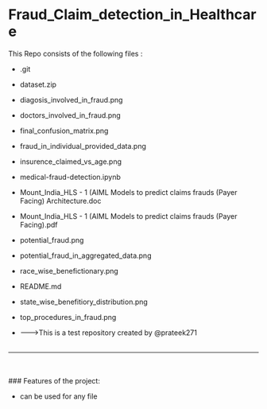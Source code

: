 # Fraud_Claim_detection_in_Healthcare
This Repo consists of the following files :
- .git
- dataset.zip
- diagosis_involved_in_fraud.png
- doctors_involved_in_fraud.png
- final_confusion_matrix.png
- fraud_in_individual_provided_data.png
- insurence_claimed_vs_age.png
- medical-fraud-detection.ipynb
- Mount_India_HLS - 1 (AIML Models to predict claims frauds (Payer Facing) Architecture.doc
- Mount_India_HLS - 1 (AIML Models to predict claims frauds (Payer Facing).pdf
- potential_fraud.png
- potential_fraud_in_aggregated_data.png
- race_wise_benefictionary.png
- README.md
- state_wise_benefitiory_distribution.png
- top_procedures_in_fraud.png




- --->This is a test repository created by @prateek271
<br><br>
---
<br><br>###	Features of the project:
<br>


- can be used for any file